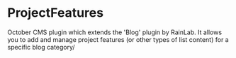 # ProjectFeatures
October CMS plugin which extends the 'Blog' plugin by RainLab. It allows you to add and manage project features (or other types of list content) for a specific blog category/
